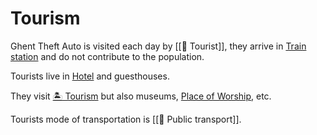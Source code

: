 # Tourism

Ghent Theft Auto is visited each day by [[🤳 Tourist]], they arrive in
[Train station](https://www.notion.so/Train-station-8574641ab4344f4d988b50e44effb135?pvs=21)
and do not contribute to the population.

Tourists live in
[Hotel](https://www.notion.so/Hotel-60ecd1f838cf4cef94d9bc195baa5bd4?pvs=21) and
guesthouses.

They visit
[🏝 Tourism](https://www.notion.so/Tourism-ca17fb440a08493dbaedef570dca3979?pvs=21)
but also museums,
[Place of Worship](https://www.notion.so/Place-of-Worship-bf7ff3c7416c4650b21ef38b7dfb455f?pvs=21),
etc.

Tourists mode of transportation is [[🚌 Public transport]].
